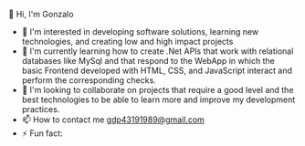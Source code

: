 👋 Hi, I'm Gonzalo 
- 👀 I'm interested in developing software solutions, learning new technologies, and creating low and high impact projects
- 🌱 I'm currently learning how to create .Net APIs that work with relational databases like MySql and that respond to the WebApp in which the basic Frontend developed with HTML, CSS, and JavaScript interact and perform the corresponding checks.
- 💞️ I'm looking to collaborate on projects that require a good level and the best technologies to be able to learn more and improve my development practices.
- 📫 How to contact me gdp43191989@gmail.com
- ⚡ Fun fact:
<!---
Gonzawk/Gonzawk is a ✨ special ✨ repository because its `README.md` (this file) appears on your GitHub profile.
You can click the Preview link to take a look at your changes.
--->
